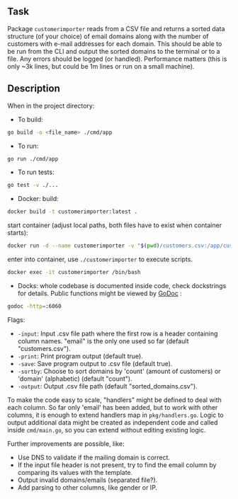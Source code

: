 ## Task

Package `customerimporter` reads from a CSV file and returns a sorted data structure (of your choice) of email domains along with the number of customers with e-mail addresses for each domain. This should be able to be run from the CLI and output the sorted domains to the terminal or to a file. Any errors should be logged (or handled). Performance matters (this is only ~3k lines, but could be 1m lines or run on a small machine).

## Description

When in the project directory:

- To build:
```bash
go build -o <file_name> ./cmd/app 
```

- To run:
```bash
go run ./cmd/app
```

- To run tests:
```bash
go test -v ./...
```

- Docker:
  build:
```bash
docker build -t customerimporter:latest .
```
start container (adjust local paths, both files have to exist when container starts):
```bash
docker run -d --name customerimporter -v "$(pwd)/customers.csv:/app/customers.csv" -v "$(pwd)/sorted_domains.csv:/app/sorted_domains.csv" customerimporter
```
enter into container, use `./customerimporter` to execute scripts. 
```bash
docker exec -it customerimporter /bin/bash
```

- Docks:
whole codebase is documented inside code, check dockstrings for details. Public functions
might be viewed by [GoDoc](https://go.dev/blog/godoc) :
```bash
godoc -http=:6060
```


Flags:

- `-input`: Input .csv file path where the first row is a header containing column names. "email" is the only one used so far (default "customers.csv").
- `-print`: Print program output (default true).
- `-save`: Save program output to .csv file (default true).
- `-sortby`: Choose to sort domains by 'count' (amount of customers) or 'domain' (alphabetic) (default "count").
- `-output`: Output .csv file path (default "sorted_domains.csv").

To make the code easy to scale, "handlers" might be defined to deal with each column. So far only 'email' has been added, but to work with other columns, it is enough to extend handlers map in `pkg/handlers.go`. Logic to output additional data might be created as independent code and called inside `cmd/main.go`, so you can extend without editing existing logic.


Further improvements are possible, like:

- Use DNS to validate if the mailing domain is correct.
- If the input file header is not present, try to find the email column by comparing its values with the template.
- Output invalid domains/emails (separated file?).
- Add parsing to other columns, like gender or IP.


